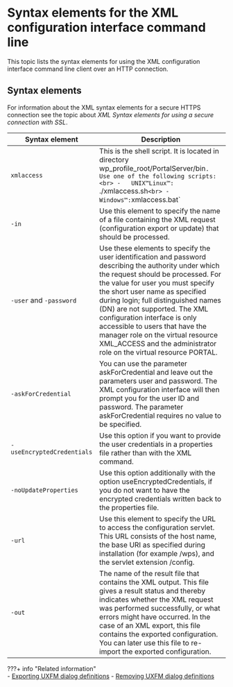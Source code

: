 # Syntax elements for the XML configuration interface command line

This topic lists the syntax elements for using the XML configuration interface command line client over an HTTP connection.

## Syntax elements

For information about the XML syntax elements for a secure HTTPS connection see the topic about *XML Syntax elements for using a secure connection with SSL*.

|Syntax element|Description|
|--------------|-----------|
|`xmlaccess`|This is the shell script. It is located in directory wp_profile_root/PortalServer/bin`. Use one of the following scripts: <br> -   UNIX™Linux™: `./xmlaccess.sh` <br> -   Windows™: `xmlaccess.bat`|
|`-in`|Use this element to specify the name of a file containing the XML request (configuration export or update) that should be processed.|
|`-user` and `-password`|Use these elements to specify the user identification and password describing the authority under which the request should be processed. For the value for user you must specify the short user name as specified during login; full distinguished names (DN) are not supported. The XML configuration interface is only accessible to users that have the manager role on the virtual resource XML_ACCESS and the administrator role on the virtual resource PORTAL.|
|`-askForCredential`|You can use the parameter askForCredential and leave out the parameters user and password. The XML configuration interface will then prompt you for the user ID and password. The parameter askForCredential requires no value to be specified.|
|`-useEncryptedCredentials`|Use this option if you want to provide the user credentials in a properties file rather than with the XML command.|
|`-noUpdateProperties`|Use this option additionally with the option useEncryptedCredentials, if you do not want to have the encrypted credentials written back to the properties file.|
|`-url`|Use this element to specify the URL to access the configuration servlet. This URL consists of the host name, the base URI as specified during installation (for example /wps), and the servlet extension /config.|
|`-out`|The name of the result file that contains the XML output. This file gives a result status and thereby indicates whether the XML request was performed successfully, or what errors might have occurred. In the case of an XML export, this file contains the exported configuration. You can later use this file to re-import the exported configuration.|


???+ info "Related information"  
    -   [Exporting UXFM dialog definitions](../../../../../../../../deployment/manage/migrate/preparing_source_env/prepare_ux_screenflow_mgr/mig_pre_uxfm_exportdialog.md)
    -   [Removing UXFM dialog definitions](../../../../../../../../deployment/manage/migrate/preparing_source_env/prepare_ux_screenflow_mgr/mig_pre_uxfm_remove.md)


